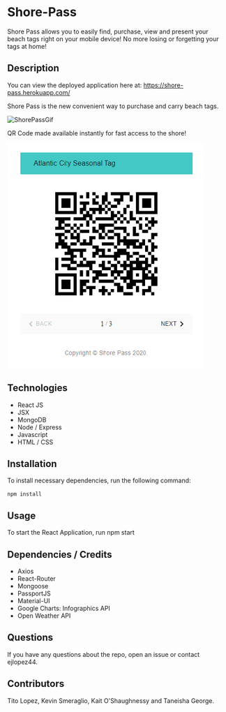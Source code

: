 # Shore-Pass
Shore Pass allows you to easily find, purchase, view and present your beach tags right on your mobile device! No more losing or forgetting your tags at home! 

## Description

You can view the deployed application here at: https://shore-pass.herokuapp.com/

Shore Pass is the new convenient way to purchase and carry beach tags. 

![ShorePassGif](client/public/ezgif.com-video-to-gif.gif)

QR Code made available instantly for fast access to the shore! 

![TagCode](client/public/tagcode.png)

## Technologies

* React JS
* JSX
* MongoDB
* Node / Express
* Javascript
* HTML / CSS

## Installation

To install necessary dependencies, run the following command:
```
npm install
```

## Usage

To start the React Application, run npm start

## Dependencies / Credits

* Axios
* React-Router
* Mongoose
* PassportJS
* Material-UI
* Google Charts: Infographics API
* Open Weather API

## Questions

If you have any questions about the repo, open an issue or contact ejlopez44.

## Contributors
Tito Lopez, Kevin Smeraglio, Kait O'Shaughnessy and Taneisha George.